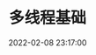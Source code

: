 ---
title: 多线程基础
tags:
  - java
categories:
  - thread
abbrlink: thre-basicad
date: 2022-02-08 23:17:00
---